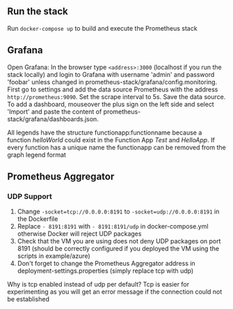 ## Run the stack
Run `docker-compose up` to build and execute the Prometheus stack

## Grafana

Open Grafana: In the browser type `<address>:3000` (localhost if you run the stack locally) and login to Grafana with username 'admin' and password 'foobar' unless changed in prometheus-stack/grafana/config.monitoring. First go to settings and add the data source Prometheus with the address `http://prometheus:9090`. Set the scrape interval to 5s. Save the data source. To add a dashboard, mouseover the plus sign on the left side and select 'Import' and paste the content of prometheus-stack/grafana/dashboards.json.

All legends have the structure functionapp:functionname because a function *helloWorld* could exist in the Function App *Test* and *HelloApp*. If every function has a unique name the functionapp can be removed from the graph legend format

## Prometheus Aggregator

### UDP Support

1. Change `-socket=tcp://0.0.0.0:8191` to `-socket=udp://0.0.0.0:8191` in the Dockerfile
2. Replace `- 8191:8191` with `- 8191:8191/udp` in docker-compose.yml otherwise Docker will reject UDP packages
3. Check that the VM you are using does not deny UDP packages on port 8191 (should be correctly configured if you deployed the VM using the scripts in example/azure)
4. Don't forget to change the Prometheus Aggregator address in deployment-settings.properties (simply replace tcp with udp)

Why is tcp enabled instead of udp per default? Tcp is easier for experimenting as you will get an error message if the connection could not be established